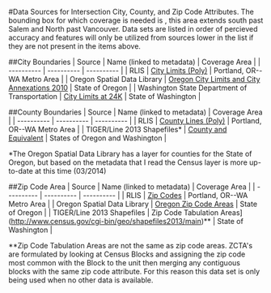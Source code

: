 #Data Sources
for Intersection City, County, and Zip Code Attributes.  The bounding box for which coverage is needed is , this area extends south past Salem and North past Vancouver.  Data sets are listed in order of percieved accuracy and features will only be utilized from sources lower in the list if they are not present in the items above.

##City Boundaries
| Source | Name (linked to metadata) | Coverage Area |
| ---------- | ---------- | ---------- | 
| RLIS | [City Limits (Poly)](http://rlisdiscovery.oregonmetro.gov/?action=viewDetail&layerID=123) | Portland, OR--WA Metro Area |
| Oregon Spatial Data Library | [Oregon City Limits and City Annexations 2010](http://spatialdata.oregonexplorer.info/geoportal/catalog/search/resource/details.page?uuid={7D53B5F0-EE51-43C4-A868-6B7EB19A3339}) | State of Oregon |
| Washington State Department of Transportation | [City Limits at 24K](http://www.wsdot.wa.gov/Mapsdata/GeoDataCatalog/Maps/24k/DOT_Cartog/cityjpg.htm) | State of Washington |

##County Boundaries
| Source | Name (linked to metadata) | Coverage Area |
| ---------- | ---------- | ---------- | 
| RLIS | [County Lines (Poly)](http://rlisdiscovery.oregonmetro.gov/?action=viewDetail&layerID=155#) | Portland, OR--WA Metro Area |
| TIGER/Line 2013 Shapefiles* | [County and Equivalent](http://www.census.gov/cgi-bin/geo/shapefiles2013/main) | States of Oregon and Washington |

*The Oregon Spatial Data Library has a layer for counties for the State of Oregon, but based on the metadata that I read the Census layer is more up-to-date at this time (03/2014)

##Zip Code Area
| Source | Name (linked to metadata) | Coverage Area |
| ---------- | ---------- | ---------- | 
| RLIS | [Zip Codes](http://rlisdiscovery.oregonmetro.gov/?action=viewDetail&layerID=179) | Portland, OR--WA Metro Area |
| Oregon Spatial Data Library | [Oregon Zip Code Areas](http://spatialdata.oregonexplorer.info/geoportal/catalog/search/resource/details.page?uuid={153112D4-386B-4300-8B06-AD2EC3D84694}) | State of Oregon |
| TIGER/Line 2013 Shapefiles | Zip Code Tabulation Areas](http://www.census.gov/cgi-bin/geo/shapefiles2013/main)** | State of Washington |

**Zip Code Tabulation Areas are not the same as zip code areas.  ZCTA's are formulated by looking at Census Blocks and assigning the zip code most common with the Block to the unit then merging any contiguous blocks with the same zip code attribute.  For this reason this data set is only being used when no other data is available.